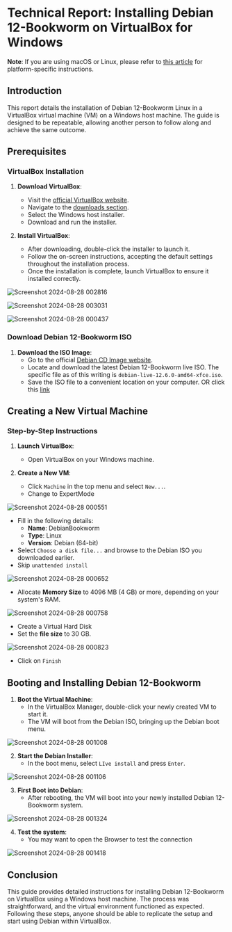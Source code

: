 # Technical Report: Installing Debian 12-Bookworm on VirtualBox for Windows

**Note**: If you are using macOS or Linux, please refer to [this article](https://terokarvinen.com/2021/install-debian-on-virtualbox/) for platform-specific instructions.

## Introduction
This report details the installation of Debian 12-Bookworm Linux in a VirtualBox virtual machine (VM) on a Windows host machine. The guide is designed to be repeatable, allowing another person to follow along and achieve the same outcome.

## Prerequisites

### VirtualBox Installation
1. **Download VirtualBox**: 
   - Visit the [official VirtualBox website](https://www.virtualbox.org/).
   - Navigate to the [downloads section](https://www.virtualbox.org/wiki/Downloads).
   - Select the Windows host installer.
   - Download and run the installer.

2. **Install VirtualBox**:
   - After downloading, double-click the installer to launch it.
   - Follow the on-screen instructions, accepting the default settings throughout the installation process.
   - Once the installation is complete, launch VirtualBox to ensure it installed correctly.

![Screenshot 2024-08-28 002816](https://github.com/user-attachments/assets/e89bf1b0-bce5-465c-ad6e-d8117eff4b64)

![Screenshot 2024-08-28 003031](https://github.com/user-attachments/assets/4cad2de6-6197-4ee1-a762-bcadadfe7250)

![Screenshot 2024-08-28 000437](https://github.com/user-attachments/assets/214f8d4a-3735-4db5-ae1b-99201a7f71f0)


### Download Debian 12-Bookworm ISO
1. **Download the ISO Image**:
   - Go to the official [Debian CD Image website](https://www.debian.org/CD/live/).
   - Locate and download the latest Debian 12-Bookworm live ISO. The specific file as of this writing is `debian-live-12.6.0-amd64-xfce.iso`.
   - Save the ISO file to a convenient location on your computer.
  OR click this [link](https://cdimage.debian.org/debian-cd/current-live/amd64/iso-hybrid/debian-live-12.6.0-amd64-xfce.iso)

## Creating a New Virtual Machine

### Step-by-Step Instructions

1. **Launch VirtualBox**:
   - Open VirtualBox on your Windows machine.

2. **Create a New VM**:
   - Click `Machine` in the top menu and select `New...`.
   - Change to ExpertMode

![Screenshot 2024-08-28 000551](https://github.com/user-attachments/assets/446b29eb-9bec-4c50-a451-ce9832300017)

   - Fill in the following details:
     - **Name**: DebianBookworm
     - **Type**: Linux
     - **Version**: Debian (64-bit)
   - Select `Choose a disk file...` and browse to the Debian ISO you downloaded earlier.
   - Skip `unattended install`

![Screenshot 2024-08-28 000652](https://github.com/user-attachments/assets/abe2e0d0-e25f-4273-9f1c-7c9cd7bf4963)

   - Allocate **Memory Size** to 4096 MB (4 GB) or more, depending on your system's RAM.

![Screenshot 2024-08-28 000758](https://github.com/user-attachments/assets/baa2cf64-4b72-4e83-87cb-13527c950654)

   - Create a Virtual Hard Disk
   - Set the **file size** to 30 GB.

![Screenshot 2024-08-28 000823](https://github.com/user-attachments/assets/e45cc2a0-e77e-4737-a1b9-8c1a6c08d070)

   - Click on `Finish`

## Booting and Installing Debian 12-Bookworm

1. **Boot the Virtual Machine**:
   - In the VirtualBox Manager, double-click your newly created VM to start it.
   - The VM will boot from the Debian ISO, bringing up the Debian boot menu.

![Screenshot 2024-08-28 001008](https://github.com/user-attachments/assets/9338e5c7-d456-4e54-b380-94afc9779bac)

2. **Start the Debian Installer**:
   - In the boot menu, select `LIve install` and press `Enter`.

![Screenshot 2024-08-28 001106](https://github.com/user-attachments/assets/2e05b400-0c96-4d13-8ed8-32dcca2f62b7)

3. **First Boot into Debian**:
   - After rebooting, the VM will boot into your newly installed Debian 12-Bookworm system.

![Screenshot 2024-08-28 001324](https://github.com/user-attachments/assets/2d51625a-94c3-482f-934d-a96d1e5ddf85)

4. **Test the system**:
    - You may want to open the Browser to test the connection
  
![Screenshot 2024-08-28 001418](https://github.com/user-attachments/assets/f4335465-3117-403c-9a5d-aff8069dc370)


## Conclusion
This guide provides detailed instructions for installing Debian 12-Bookworm on VirtualBox using a Windows host machine. The process was straightforward, and the virtual environment functioned as expected. Following these steps, anyone should be able to replicate the setup and start using Debian within VirtualBox.
